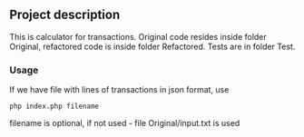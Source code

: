 ## Project description
This is calculator for transactions. Original code resides inside folder Original, 
refactored code is inside folder Refactored. Tests are in folder Test.

### Usage
If we have file with lines of transactions in json format, use
 
```shell script
php index.php filename
``` 
filename is optional, if not used - file Original/input.txt is used
